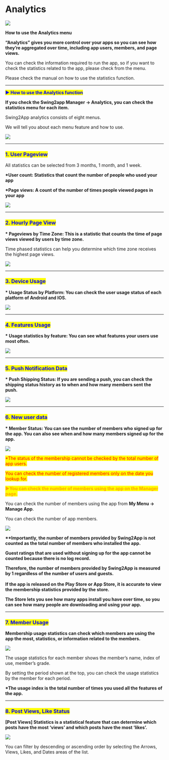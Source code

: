 # Analytics

![](https://support.swing2app.com/wp-content/uploads/2018/10/Analytics.png)

**How to use the Analytics menu**

**“Analytics” gives you more control over your apps so you can see how they’re aggregated over time, including app users, members, and page views.**

You can check the information required to run the app, so if you want to check the statistics related to the app, please check from the menu.

Please check the manual on how to use the statistics function.

***

<mark style="color:blue;">**▶ How to use the Analytics function**</mark>   &#x20;

**If you check the Swing2app Manager → Analytics, you can check the statistics menu for each item.**&#x20;

Swing2App analytics consists of eight menus. &#x20;

We will tell you about each menu feature and how to use.

![](https://support.swing2app.com/wp-content/uploads/2018/10/Screenshot-2020-07-17-at-5.10.08-PM.png)

***

### <mark style="color:blue;">**1. User Pageview**</mark>

All statistics can be selected from 3 months, 1 month, and 1 week.

**\*User count: Statistics that count the number of people who used your app**

**\*Page views: A count of the number of times people viewed pages in your app**

![](https://support.swing2app.com/wp-content/uploads/2018/10/ana2.png)

***

### <mark style="color:blue;">**2. Hourly Page View**</mark>

**\* Pageviews by Time Zone: This is a statistic that counts the time of page views viewed by users by time zone.**&#x20;

Time phased statistics can help you determine which time zone receives the highest page views.

![](https://support.swing2app.com/wp-content/uploads/2018/10/ana1.png)

***

### <mark style="color:blue;">**3. Device Usage**</mark>

**\* Usage Status by Platform: You can check the user usage status of each platform of Android and IOS.**

![](https://support.swing2app.com/wp-content/uploads/2018/10/ana4.png)

***

### <mark style="color:blue;">**4. Features Usage**</mark>

**\* Usage statistics by feature: You can see what features your users use most often.**

![](https://support.swing2app.com/wp-content/uploads/2018/10/ana3.png)

***

### <mark style="color:blue;">**5. Push Notification Data**</mark>

**\* Push Shipping Status: If you are sending a push, you can check the shipping status history as to when and how many members sent the push.**

![](https://support.swing2app.com/wp-content/uploads/2018/10/ana5.png)

***

### <mark style="color:blue;">**6. New user data**</mark>

**\* Member Status: You can see the number of members who signed up for the app. You can also see when and how many members signed up for the app.** &#x20;

![](https://support.swing2app.com/wp-content/uploads/2018/10/ana6.png)

<mark style="color:red;">\*The status of the membership cannot be checked by the total number of app users.</mark>&#x20;

<mark style="color:red;">You can check the number of registered members only on the date you lookup for.</mark> &#x20;

<mark style="color:red;"></mark>

<mark style="color:orange;">**▶You can check the number of members using the app on the Manager page.**</mark>

You can check the number of members using the app from **My Menu → Manage App**.

You can check the number of app members.

![](https://support.swing2app.com/wp-content/uploads/2018/10/ana7-1.png)

**\*\*Importantly, the number of members provided by Swing2App is not counted as the total number of members who installed the app.**

**Guest ratings that are used without signing up for the app cannot be counted because there is no log record.**

**Therefore, the number of members provided by Swing2App is measured by 1 regardless of the number of users and guests.**\
\
**If the app is released on the Play Store or App Store, it is accurate to view the membership statistics provided by the store.**

**The Store lets you see how many apps install you have over time, so you can see how many people are downloading and using your app.**

***

### <mark style="color:blue;">**7. Member Usage**</mark>

**Membership usage statistics can check which members are using the app the most, statistics, or information related to the members.**

![](https://support.swing2app.com/wp-content/uploads/2018/10/ana8.png)

The usage statistics for each member shows the member’s name, index of use, member’s grade.

By setting the period shown at the top, you can check the usage statistics by the member for each period.

**\*The usage index is the total number of times you used all the features of the app.**

***

### <mark style="color:blue;">**8. Post Views, Like Status**</mark>

**\[Post Views] Statistics is a statistical feature that can determine which posts have the most ‘views’ and which posts have the most ‘likes’.**

![](https://support.swing2app.com/wp-content/uploads/2018/10/ana9.png)

You can filter by descending or ascending order by selecting the Arrows, Views, Likes, and Dates areas of the list.
